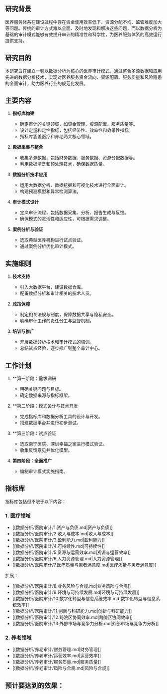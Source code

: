 ## 研究背景

医养服务体系在建设过程中存在资金使用效率低下、资源分配不均、监管难度加大等问题。传统的审计方式难以全面、及时地发现和解决这些问题，而以数据分析为基础的审计模式能够有效提升审计的精准性和科学性，为医养服务体系的高效运行提供支持。

## 研究目的

本研究旨在建立一套以数据分析为核心的医养审计模式，通过整合多源数据和应用先进的数据分析技术，实现对医养服务资金流向、资源配置、服务质量和风险隐患的全面审计，助力医养行业的规范化发展。

## 主要内容

1. **指标库构建**
    - 确定审计的关键领域，如资金管理、资源配置、服务质量等。
    - 设计定量和定性指标，包括经济性、效率性和效果性指标。
    - 指标库涵盖医疗和养老两大核心领域。
        
2. **数据采集与整合**
    - 收集多源数据，包括财务数据、服务数据、资源分配数据等。
    - 利用数据清洗和预处理技术，确保数据质量。
        
3. **数据分析技术应用**
    - 运用大数据分析、数据挖掘和可视化技术进行全面审计。
    - 构建预测模型和异常检测算法。
        
4. **审计模式设计**
    - 定义审计流程，包括数据采集、分析、报告生成与反馈。
    - 确保模式的灵活性和适应性，可根据需求调整。
        
5. **案例分析与验证**
    - 选取典型医养机构进行试点验证。
    - 通过案例分析优化审计模式。
        

## 实施细则

1. **技术支持**
    - 引入大数据平台，建设数据仓库。
    - 配备数据分析和审计相关的技术人员。
        
2. **政策保障**
    - 制定相关法规与制度，保障数据共享与隐私安全。
    - 明确审计工作的责任分工与监督机制。
        
3. **培训与推广**
    - 开展数据分析技术和审计模式的培训。
    - 总结试点经验，逐步推广到整个审计中心。
        

## 工作计划

1. **第一阶段：需求调研
    - 明确关键问题与目标。
    - 确定数据来源与指标框架。
        
2. **第二阶段：模式设计与技术开发
    - 完成指标库和数据分析工具的设计与开发。
    - 搭建数据平台并进行初步测试。
        
3. **第三阶段：试点验证
    - 选取南宁医院、深圳幸福之家进行模式验证。
    - 收集反馈意见并优化模型。
        
4. **第四阶段：全面推广**
    - 编制审计模式实施指南。

## 指标库

指标库包括但不限于以下内容：

### 1. 医疗领域
- [[数据分析/医院审计/1.资产与负债.md|资产与负债]]
- [[数据分析/医院审计/2.收入与成本.md|收入与成本]]
- [[数据分析/医院审计/3.盈利能力.md|盈利能力]]
- [[数据分析/医院审计/4.可持续性.md|可持续性]]
- [[数据分析/医院审计/5.资源与运营效率.md|资源与运营效率]]
- [[数据分析/医院审计/6.人力资源管理.md|人力资源管理]]
- [[数据分析/医院审计/7.医疗质量与患者满意度.md|医疗质量与患者满意度]]

扩展：
- [[数据分析/医院审计/8.业务风险与合规.md|业务风险与合规]]
- [[数据分析/医院审计/9.环境与可持续发展.md|环境与可持续发展]]
- [[数据分析/医院审计/10.数字化转型与信息系统效率.md|数字化转型与信息系统效率]]
- [[数据分析/医院审计/11.创新与科研能力.md|创新与科研能力]]
- [[数据分析/医院审计/12.跨院区协同效率.md|跨院区协同效率]]
- [[数据分析/医院审计/13.外部市场与竞争力分析.md|外部市场与竞争力分析]]

### 2. 养老领域
- [[数据分析/养老审计/财务管理.md|财务管理]]
- [[数据分析/养老审计/运营效率.md|运营效率]]
- [[数据分析/养老审计/服务质量.md|服务质量]]
- [[数据分析/养老审计/风险与合规.md|风险与合规]]


## 预计要达到的效果：
